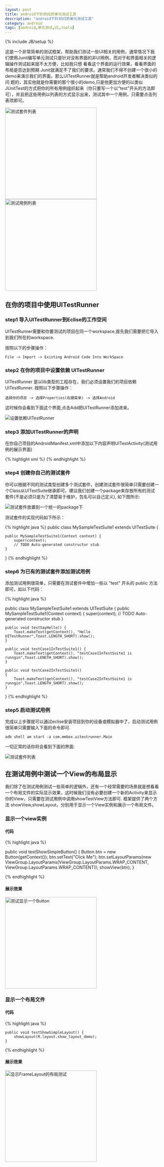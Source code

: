 ```yaml
---
layout: post
title: android下针对UI的单元测试工具
description: "android下针对UI的单元测试工具"
category: android
tags: [android,单元测试,UI,tools]
---
```

{% include JB/setup %}

这是一个非常简单的测试框架，帮助我们测试一些UI相关的用例，通常情况下我们使用Junit编写单元测试只是针对没有界面的非UI用例，而对于和界面相关的逻辑操作测试起来就不太方便，比如我只想
看看这个界面的运行效果，看看界面的布局是否达到预期 Junit就满足不了我们的要求。通常我们不得不创建一个很小的demo来演示我们的界面，那么UITestRunner就是帮助android开发者解决类似的问
题的，其实他就是你需要的那个很小的demo,只是他更加方便的以类似JUnitTest的方式把你的所有用例组织起来（你只要写一个以“test"开头的方法即可），并且把这些用例以列表的方式显示出来，测试其中一个用例，只需要点击列表项即可。


<img  style="float:left" src="/images/UITestRnnner-TestSuite.png" alt="测试套件列表" title="测试套件列表" width="300" />


<img src="/images/UITestRunner-testCase.png" alt="测试用例列表" title="测试用例列表" width="300" />



## 在你的项目中使用UITestRunner

### step1 导入UITestRunner到Eclise的工作空间

UITestRunner需要和你要测试的项目在同一个workspace,首先我们需要把它导入到我们所在的workspace.

按照以下的步骤操作：

    File -> Import -> Existing Android Code Into WorkSpace

### step2 在你的项目中设置依赖 UITestRunner
UITestRunner 是以lib类型的工程存在，我们必须设置我们的项目依赖UITestRunner.
按照以下步骤操作：
    
    选择你的项目 -> 选择Properties(右键菜单) -> 选择Android 

这时候你会看到下面这个界面,点击Add把UITestRunner添加进来。 

![设置依赖UITestRunner](/images/Depend-UITestRunner.png) 


### step3 添加UITestRunner的声明

在你自己项目的AndroidManifest.xml中添加以下内容声明UITestActivity(测试用例的展示界面)

{% highlight xml %}
<activity android:name="com.mmbox.uitestrunner.UITestActivity">
    <intent-filter>
        <action android:name="com.mmbox.uitestrunner.Main" />
        <category android:name="android.intent.category.DEFAULT" />
    </intent-filter>
</activity>
{% endhighlight %}



### step4 创建你自己的测试套件

你可以根据不同的测试类型创建多个测试套件，创建测试套件很简单只需要创建一个Class从UITestSuite继承即可。建议我们创建一个package来存放所有的测试套件(不是必须只是为了清楚易于维护，包名可以自己定义), 如下图所示:

![测试套件放置到一个统一的package下](/images/TestSuite-Package.png) 


测试套件的实现代码如下所示：

{% highlight java %}
public class MySampleTestSuite1 extends UITestSuite {
    
    public MySampleTestSuite1(Context context) {
        super(context);
        // TODO Auto-generated constructor stub
    }
}
{% endhighlight %}

### step6 为已有的测试套件添加测试用例

添加测试用例很简单，只需要在测试套件中增加一些以 "test" 开头的 public 方法即可，如以下代码：

{% highlight java %}

public class MySampleTestSuite1 extends UITestSuite {
    public MySampleTestSuite1(Context context) {
        super(context);
        // TODO Auto-generated constructor stub
    }
    
    public void testSayHello() {
        Toast.makeText(getContext(), "Hello UITestRunner",Toast.LENGTH_SHORT).show();
    }
    
    public void testCase1InTestSuite1() {
        Toast.makeText(getContext(), "testCase1InTestSuite1 is runngin",Toast.LENGTH_SHORT).show();
    }
    
    public void testCase2InTestSuite1() 
    {
        Toast.makeText(getContext(), "testCase2InTestSuite1 is runngin",Toast.LENGTH_SHORT).show();
    }
    
}
{% endhighlight %}


### step5 启动测试用例

完成以上步骤就可以通过eclise安装项目到你的设备或模拟器中了，启动测试用例很简单只需要输入下面的命令即可.

    adb shell am start -a com.mmbox.uitestrunner.Main

一切正常的话你将会看到下面的界面:

![测试套件列表](/images/UITestRnnner-TestSuite.png)


## 在测试用例中测试一个View的布局显示

我们除了在测试用例测试一些简单的逻辑外，还有一个经常需要的场景就是想看看一个布局文件的实际显示效果，这时候我们没有必要创建一个新的Activity来显示你的View，只需要在测试用例中调用showTestView方法即可. 框架提供了两个方法 showView,showLayout，分别用于显示一个View实例和展示一个布局文件。


### 显示一个view实例

#### 代码

{% highlight java %}

public void testShowSimpleButton() {
    Button btn = new Button(getContext());
    btn.setText("Click Me");
    btn.setLayoutParams(new ViewGroup.LayoutParams(ViewGroup.LayoutParams.WRAP_CONTENT, ViewGroup.LayoutParams.WRAP_CONTENT));
    showView(btn);
}

{% endhighlight %}

#### 展示效果

<img  src="/images/test_view.png" alt="测试显示一个Button" title="测试显示一个Button" width="300" />


### 显示一个布局文件

#### 代码
{% highlight java %}

    public void testShowSimpleLayout() {
        showLayout(R.layout.show_layout_demo);
    }

{% endhighlight %}


#### 展示效果

<img   src="/images/test_layout.png" alt="显示FrameLayout的布局测试" title="显示FrameLayout的布局测试" width="300" />


